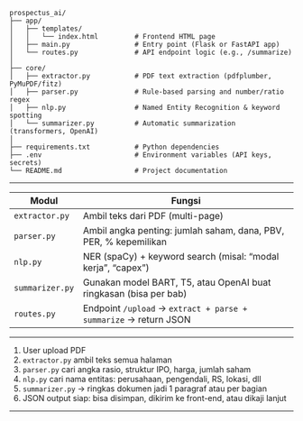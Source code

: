 ```
prospectus_ai/
├── app/
│   ├── templates/
│   │   └── index.html         # Frontend HTML page
│   ├── main.py                # Entry point (Flask or FastAPI app)
│   └── routes.py              # API endpoint logic (e.g., /summarize)
│
├── core/
│   ├── extractor.py           # PDF text extraction (pdfplumber, PyMuPDF/fitz)
│   ├── parser.py              # Rule-based parsing and number/ratio regex
│   ├── nlp.py                 # Named Entity Recognition & keyword spotting
│   └── summarizer.py          # Automatic summarization (transformers, OpenAI)
│
├── requirements.txt           # Python dependencies
├── .env                       # Environment variables (API keys, secrets)
└── README.md                  # Project documentation
```

---

| Modul         | Fungsi                                                                 |
|---------------|------------------------------------------------------------------------|
| `extractor.py`| Ambil teks dari PDF (multi-page)                                       |
| `parser.py`   | Ambil angka penting: jumlah saham, dana, PBV, PER, % kepemilikan       |
| `nlp.py`      | NER (spaCy) + keyword search (misal: “modal kerja”, “capex”)          |
| `summarizer.py`| Gunakan model BART, T5, atau OpenAI buat ringkasan (bisa per bab)    |
| `routes.py`   | Endpoint `/upload` → `extract + parse + summarize` → return JSON      |

---

1. User upload PDF
2. `extractor.py` ambil teks semua halaman
3. `parser.py` cari angka rasio, struktur IPO, harga, jumlah saham
4. `nlp.py` cari nama entitas: perusahaan, pengendali, RS, lokasi, dll
5. `summarizer.py` → ringkas dokumen jadi 1 paragraf atau per bagian
6. JSON output siap: bisa disimpan, dikirim ke front-end, atau dikaji lanjut

---
